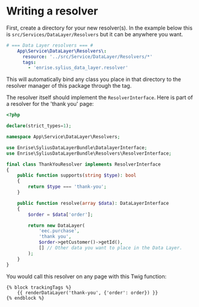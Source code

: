 # Writing a resolver

First, create a directory for your new resolver(s).
In the example below this is `src/Services/DataLayer/Resolvers` but it can be anywhere you want.

```yaml
# === Data Layer resolvers === #
    App\Service\DataLayer\Resolvers\:
      resource: '../src/Service/DataLayer/Resolvers/*'
      tags:
        - 'enrise.sylius_data_layer.resolver'
```

This will automatically bind any class you place in that directory to the resolver manager of this package through the tag.

The resolver itself should implement the `ResolverInterface`. Here is part of a resolver for the 'thank you' page:

```php
<?php

declare(strict_types=1);

namespace App\Service\DataLayer\Resolvers;

use Enrise\SyliusDataLayerBundle\DatalayerInterface;
use Enrise\SyliusDataLayerBundle\Resolvers\ResolverInterface;

final class ThankYouResolver implements ResolverInterface
{
    public function supports(string $type): bool
    {
        return $type === 'thank-you';
    }

    public function resolve(array $data): DataLayerInterface
    {
        $order = $data['order'];

        return new DataLayer(
            'eec.purchase',
            'thank you',
            $order->getCustomer()->getId(),
            [] // Other data you want to place in the Data Layer.
        );
    }
}
```

You would call this resolver on any page with this Twig function:

```twig
{% block trackingTags %}
    {{ renderDataLayer('thank-you', {'order': order}) }}
{% endblock %}
```
